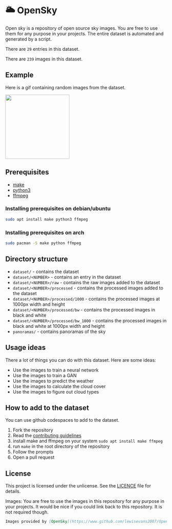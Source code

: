 # 🌥 OpenSky
Open sky is a repository of open source sky images. You are free to use them for any purpose in your projects. The entire dataset is automated and generated by a script.

There are `29` entries in this dataset.

There are `239` images in this dataset.

## Example
Here is a gif containing random images from the dataset.

<img src="https://github.com/lewisevans2007/OpenSky/blob/master/readme_animation.gif?raw=true" width="200" style="display: inline-block;">

## Prerequisites
- [make](https://www.gnu.org/software/make/)
- [python3](https://www.python.org/)
- [ffmpeg](https://ffmpeg.org/)

### Installing prerequisites on debian/ubuntu
```bash
sudo apt install make python3 ffmpeg
```

### Installing prerequisites on arch
```bash
sudo pacman -S make python ffmpeg
```

## Directory structure
- `dataset/` - contains the dataset
- `dataset/<NUMBER>` - contains an entry in the dataset
- `dataset/<NUMBER>/raw` - contains the raw images added to the dataset
- `dataset/<NUMBER>/processed` - contains the processed images added to the dataset
- `dataset/<NUMBER>/processed/1000` - contains the processed images at 1000px width and height
- `dataset/<NUMBER>/processed/bw` - contains the processed images in black and white
- `dataset/<NUMBER>/processed/bw_1000` - contains the processed images in black and white at 1000px width and height
- `panoramas/` - contains panoramas of the sky

## Usage ideas
There a lot of things you can do with this dataset. Here are some ideas:
- Use the images to train a neural network
- Use the images to train a GAN
- Use the images to predict the weather
- Use the images to calculate the cloud cover
- Use the images to figure out cloud types

## How to add to the dataset
You can use github codespaces to add to the dataset.

1. Fork the repository
2. Read the [contributing guidelines](CONTRIBUTING.md)
2. install make and ffmpeg on your system `sudo apt install make ffmpeg`
3. run `make` in the root directory of the repository
4. Follow the prompts
5. Open a pull request

## License
This project is licensed under the unlicense. See the [LICENCE](LICENCE) file for details.

Images:
You are free to use the images in this repository for any purpose in your projects. It would be nice if you could link back to this repository. It is not required though.
```markdown
Images provided by [OpenSky](https://www.github.com/lewisevans2007/OpenSky)
```
